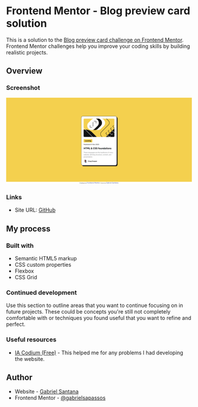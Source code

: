 # Frontend Mentor - Blog preview card solution

This is a solution to the [Blog preview card challenge on Frontend Mentor](https://www.frontendmentor.io/challenges/blog-preview-card-ckPaj01IcS). Frontend Mentor challenges help you improve your coding skills by building realistic projects.

## Overview

### Screenshot

![](/assets/images/screenshot.png)

### Links

- Site URL: [GitHub](https://gabrielsapassos.github.io/blog-preview-card-main/)

## My process

### Built with

- Semantic HTML5 markup
- CSS custom properties
- Flexbox
- CSS Grid

### Continued development

Use this section to outline areas that you want to continue focusing on in future projects. These could be concepts you're still not completely comfortable with or techniques you found useful that you want to refine and perfect.

### Useful resources

- [IA Codium (Free)](https://codeium.com/) - This helped me for any problems I had developing the website.

## Author

- Website - [Gabriel Santana](https://github.com/gabrielsapassos)
- Frontend Mentor - [@gabrielsapassos](https://www.frontendmentor.io/profile/gabrielsapassos)
